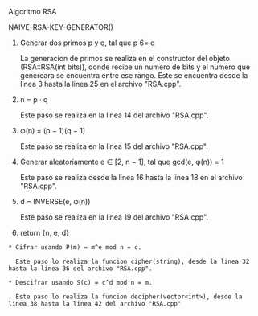 Algoritmo RSA

NAIVE-RSA-KEY-GENERATOR()

  1. Generar dos primos p y q, tal que p 6= q
      
      La generacion de primos se realiza en el constructor del objeto (RSA::RSA(int bits)), donde recibe un numero de bits y el numero que genereara se encuentra entre ese rango. Este se encuentra desde la linea 3 hasta la linea 25 en el archivo "RSA.cpp".
    
  2. n = p · q
      
      Este paso se realiza en la linea 14 del archivo "RSA.cpp".
      
  3. φ(n) = (p − 1)(q − 1)
  
      Este paso se realiza en la linea 15 del archivo "RSA.cpp".
  
  4. Generar aleatoriamente e ∈ [2, n − 1], tal que gcd(e, φ(n)) = 1
  
      Este paso se realiza desde la linea 16 hasta la linea 18 en el archivo "RSA.cpp".
  
  5. d = INVERSE(e, φ(n))
    
      Este paso se realiza en la linea 19 del archivo "RSA.cpp".
      
  6. return {n, e, d}
    
    * Cifrar usando P(m) = m^e mod n = c.
    
      Este paso lo realiza la funcion cipher(string), desde la linea 32 hasta la linea 36 del archivo "RSA.cpp".
      
    * Descifrar usando S(c) = c^d mod n = m.
    
      Este paso lo realiza la funcion decipher(vector<int>), desde la linea 38 hasta la linea 42 del archivo "RSA.cpp"
